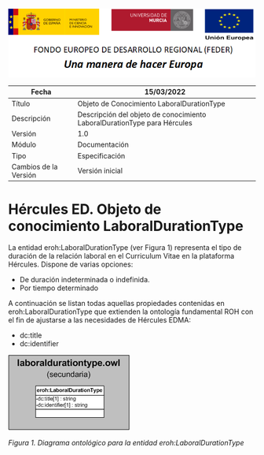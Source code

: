 ![](../../Docs/media/CabeceraDocumentosMD.png)

| Fecha         | 15/03/2022                                                   |
| ------------- | ------------------------------------------------------------ |
|Título|Objeto de Conocimiento LaboralDurationType| 
|Descripción|Descripción del objeto de conocimiento LaboralDurationType para Hércules|
|Versión|1.0|
|Módulo|Documentación|
|Tipo|Especificación|
|Cambios de la Versión|Versión inicial|

# Hércules ED. Objeto de conocimiento LaboralDurationType

La entidad eroh:LaboralDurationType (ver Figura 1) representa el tipo de duración de la relación laboral en el Curriculum Vitae en la plataforma Hércules. Dispone de varias opciones:
- De duración indeterminada o indefinida.
- Por tiempo determinado

A continuación se listan todas aquellas propiedades contenidas en eroh:LaboralDurationType que extienden la ontología fundamental ROH con el fin de ajustarse a las necesidades de Hércules EDMA:

- dc:title
- dc:identifier

![](../../Docs/media/ObjetosDeConocimiento/LaboralDurationType.png)

*Figura 1. Diagrama ontológico para la entidad eroh:LaboralDurationType*
